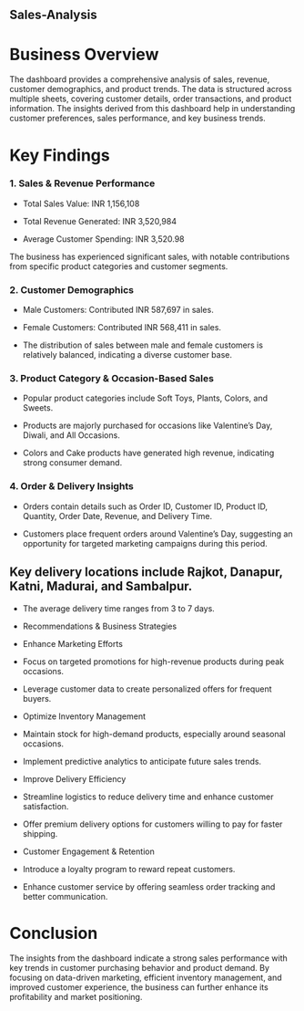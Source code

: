 ## Sales-Analysis

# Business Overview

The dashboard provides a comprehensive analysis of sales, revenue, customer demographics, and product trends. The data is structured across multiple sheets, covering customer details, order transactions, and product information. The insights derived from this dashboard help in understanding customer preferences, sales performance, and key business trends.

# Key Findings

### 1. Sales & Revenue Performance

* Total Sales Value: INR 1,156,108

* Total Revenue Generated: INR 3,520,984

* Average Customer Spending: INR 3,520.98

The business has experienced significant sales, with notable contributions from specific product categories and customer segments.

### 2. Customer Demographics

* Male Customers: Contributed INR 587,697 in sales.

* Female Customers: Contributed INR 568,411 in sales.

* The distribution of sales between male and female customers is relatively balanced, indicating a diverse customer base.

### 3. Product Category & Occasion-Based Sales

* Popular product categories include Soft Toys, Plants, Colors, and Sweets.

* Products are majorly purchased for occasions like Valentine’s Day, Diwali, and All Occasions.

* Colors and Cake products have generated high revenue, indicating strong consumer demand.

### 4. Order & Delivery Insights

* Orders contain details such as Order ID, Customer ID, Product ID, Quantity, Order Date, Revenue, and Delivery Time.

* Customers place frequent orders around Valentine’s Day, suggesting an opportunity for targeted marketing campaigns during this period.

## Key delivery locations include Rajkot, Danapur, Katni, Madurai, and Sambalpur.

* The average delivery time ranges from 3 to 7 days.

* Recommendations & Business Strategies

* Enhance Marketing Efforts

* Focus on targeted promotions for high-revenue products during peak occasions.

* Leverage customer data to create personalized offers for frequent buyers.

* Optimize Inventory Management

* Maintain stock for high-demand products, especially around seasonal occasions.

* Implement predictive analytics to anticipate future sales trends.

* Improve Delivery Efficiency

* Streamline logistics to reduce delivery time and enhance customer satisfaction.

* Offer premium delivery options for customers willing to pay for faster shipping.

* Customer Engagement & Retention

* Introduce a loyalty program to reward repeat customers.

* Enhance customer service by offering seamless order tracking and better communication.

# Conclusion

The insights from the dashboard indicate a strong sales performance with key trends in customer purchasing behavior and product demand. By focusing on data-driven marketing, efficient inventory management, and improved customer experience, the business can further enhance its profitability and market positioning.

